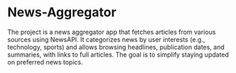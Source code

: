 # News-Aggregator
The project is a news aggregator app that fetches articles from various sources using NewsAPI. It categorizes news by user interests (e.g., technology, sports) and allows browsing headlines, publication dates, and summaries, with links to full articles. The goal is to simplify staying updated on preferred news topics.
